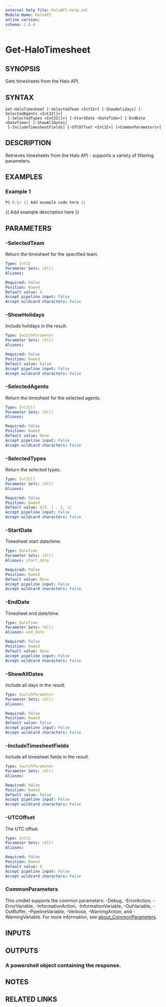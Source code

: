 ```yaml
---
external help file: HaloAPI-help.xml
Module Name: HaloAPI
online version:
schema: 2.0.0
---
```


# Get-HaloTimesheet

## SYNOPSIS
Gets timesheets from the Halo API.

## SYNTAX

```
Get-HaloTimesheet [-SelectedTeam <Int32>] [-ShowHolidays] [-SelectedAgents <Int32[]>]
 [-SelectedTypes <Int32[]>] [-StartDate <DateTime>] [-EndDate <DateTime>] [-ShowAllDates]
 [-IncludeTimesheetFields] [-UTCOffset <Int32>] [<CommonParameters>]
```

## DESCRIPTION
Retrieves timesheets from the Halo API - supports a variety of filtering parameters.

## EXAMPLES

### Example 1
```powershell
PS C:\> {{ Add example code here }}
```

{{ Add example description here }}

## PARAMETERS

### -SelectedTeam
Return the timesheet for the specified team.

```yaml
Type: Int32
Parameter Sets: (All)
Aliases:

Required: False
Position: Named
Default value: 0
Accept pipeline input: False
Accept wildcard characters: False
```

### -ShowHolidays
Include holidays in the result.

```yaml
Type: SwitchParameter
Parameter Sets: (All)
Aliases:

Required: False
Position: Named
Default value: False
Accept pipeline input: False
Accept wildcard characters: False
```

### -SelectedAgents
Return the timesheet for the selected agents.

```yaml
Type: Int32[]
Parameter Sets: (All)
Aliases:

Required: False
Position: Named
Default value: None
Accept pipeline input: False
Accept wildcard characters: False
```

### -SelectedTypes
Return the selected types.

```yaml
Type: Int32[]
Parameter Sets: (All)
Aliases:

Required: False
Position: Named
Default value: @(0, 1 , 2, 3)
Accept pipeline input: False
Accept wildcard characters: False
```

### -StartDate
Timesheet start date/time.

```yaml
Type: DateTime
Parameter Sets: (All)
Aliases: start_date

Required: False
Position: Named
Default value: None
Accept pipeline input: False
Accept wildcard characters: False
```

### -EndDate
Timesheet end date/time.

```yaml
Type: DateTime
Parameter Sets: (All)
Aliases: end_date

Required: False
Position: Named
Default value: None
Accept pipeline input: False
Accept wildcard characters: False
```

### -ShowAllDates
Include all days in the result.

```yaml
Type: SwitchParameter
Parameter Sets: (All)
Aliases:

Required: False
Position: Named
Default value: False
Accept pipeline input: False
Accept wildcard characters: False
```

### -IncludeTimesheetFields
Include all timesheet fields in the result.

```yaml
Type: SwitchParameter
Parameter Sets: (All)
Aliases:

Required: False
Position: Named
Default value: False
Accept pipeline input: False
Accept wildcard characters: False
```

### -UTCOffset
The UTC offset.

```yaml
Type: Int32
Parameter Sets: (All)
Aliases:

Required: False
Position: Named
Default value: 0
Accept pipeline input: False
Accept wildcard characters: False
```

### CommonParameters
This cmdlet supports the common parameters: -Debug, -ErrorAction, -ErrorVariable, -InformationAction, -InformationVariable, -OutVariable, -OutBuffer, -PipelineVariable, -Verbose, -WarningAction, and -WarningVariable. For more information, see [about_CommonParameters](http://go.microsoft.com/fwlink/?LinkID=113216).

## INPUTS

## OUTPUTS

### A powershell object containing the response.
## NOTES

## RELATED LINKS
